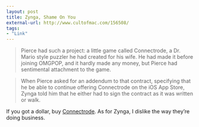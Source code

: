 ```yaml
---
layout: post
title: Zynga, Shame On You
external-url: http://www.cultofmac.com/156508/
tags:
- "Link"
---
```


> Pierce had such a project: a little game called Connectrode, a Dr. Mario style puzzler he had created for his wife. He had made it before joining OMGPOP, and it hardly made any money, but Pierce had sentimental attachment to the game.

> When Pierce asked for an addendum to that contract, specifying that he be able to continue offering Connectrode on the iOS App Store, Zynga told him that he either had to sign the contract as it was written or walk.

If you got a dollar, buy [Connectrode](http://itunes.apple.com/us/app/connectrode/id438450056?mt=8). As for Zynga, I dislike the way they’re doing business.
